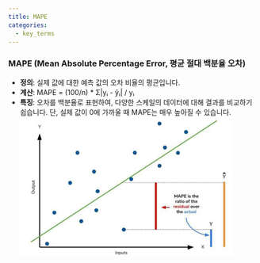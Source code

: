 ```yaml
---
title: MAPE
categories:
  - key_terms
---
```


### MAPE (Mean Absolute Percentage Error, 평균 절대 백분율 오차)

- **정의**: 실제 값에 대한 예측 값의 오차 비율의 평균입니다.
- **계산**: MAPE = (100/n) * Σ|yᵢ - ŷᵢ| / yᵢ
- **특징**: 오차를 백분율로 표현하여, 다양한 스케일의 데이터에 대해 결과를 비교하기 쉽습니다. 단, 실제 값이 0에 가까울 때 MAPE는 매우 높아질 수 있습니다.
	![image](https://github.com/code7ssage/code7ssage.github.io/blob/master/assets/attached%20file/Pasted%20image%2020240104141531.png?raw=true)
